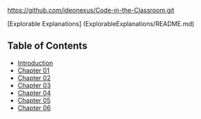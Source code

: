 
https://github.com/ideonexus/Code-in-the-Classroom.git

[Explorable Explanations] (ExplorableExplanations/README.md)

## Table of Contents ##

<ul>
    <li><a href="http://htmlpreview.github.io/?">Introduction</a></li>
    <li><a href="http://htmlpreview.github.io/?">Chapter 01</a></li>
    <li><a href="http://htmlpreview.github.io/?">Chapter 02</a></li>
    <li><a href="http://htmlpreview.github.io/?">Chapter 03</a></li>
    <li><a href="http://htmlpreview.github.io/?">Chapter 04</a></li>
    <li><a href="http://htmlpreview.github.io/?">Chapter 05</a></li>
    <li><a href="http://htmlpreview.github.io/?">Chapter 06</a></li>
</ul>

